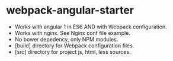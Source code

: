 # webpack-angular-starter

- Works with angular 1 in ES6 AND with Webpack configuration.
- Works with nginx. See Nginx conf file example.
- No bower depedency, only NPM modules.
- [build] directory for Webpack configuration files.
- [src] directory for project js, html, less sources.
